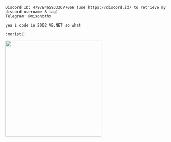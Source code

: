 ```
Discord ID: 479784659333677066 (use https://discord.id/ to retrieve my discord username & tag)
Telegram: @misonothx

yea i code in 2002 VB.NET so what

:moristC:
```
<img src="https://i.ibb.co/txJHPmn/1609044691286.png" width="300" height="300">
<!--


me at your door:</br>
<p align="center">
  <img src="https://i.ibb.co/M1sQ9rY/sonicthehedgehog-20210512-0001.jpg" align="center" width="1000" height="200">
</p>


**miso-xyz/miso-xyz** is a ✨ _special_ ✨ repository because its `README.md` (this file) appears on your GitHub profile.

Here are some ideas to get you started:

- 🔭 I’m currently working on ...
- 🌱 I’m currently learning ...
- 👯 I’m looking to collaborate on ...
- 🤔 I’m looking for help with ...
- 💬 Ask me about ...
- 📫 How to reach me: ...
- 😄 Pronouns: ...
- ⚡ Fun fact: ...
-->
